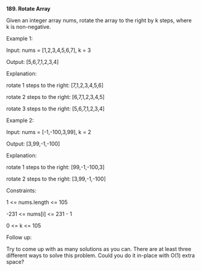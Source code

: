 <b>189. Rotate Array</b>

Given an integer array nums, rotate the array to the right by k steps, where k is non-negative.

Example 1:

Input: nums = [1,2,3,4,5,6,7], k = 3

Output: [5,6,7,1,2,3,4]

Explanation:

rotate 1 steps to the right: [7,1,2,3,4,5,6]

rotate 2 steps to the right: [6,7,1,2,3,4,5]

rotate 3 steps to the right: [5,6,7,1,2,3,4]

Example 2:

Input: nums = [-1,-100,3,99], k = 2

Output: [3,99,-1,-100]

Explanation: 

rotate 1 steps to the right: [99,-1,-100,3]

rotate 2 steps to the right: [3,99,-1,-100]
 
Constraints:

1 <= nums.length <= 105

-231 <= nums[i] <= 231 - 1

0 <= k <= 105

Follow up:

Try to come up with as many solutions as you can. There are at least three different ways to solve this problem.
Could you do it in-place with O(1) extra space?
